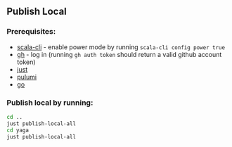 ## Publish Local

### Prerequisites:
  - [scala-cli](https://scala-cli.virtuslab.org) - enable power mode by running `scala-cli config power true`
  - [gh](https://cli.github.com) - log in (running `gh auth token` should return a valid github account token)
  - [just](https://github.com/casey/just)
  - [pulumi](https://www.pulumi.com/docs/iac/download-install/)
  - [go](https://go.dev)

### Publish local by running:
```bash
cd ..
just publish-local-all
cd yaga
just publish-local-all
```


